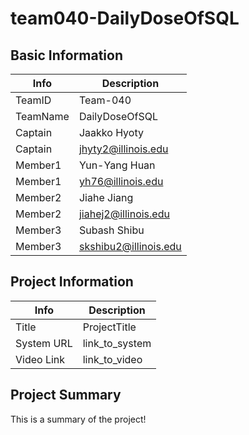 # team040-DailyDoseOfSQL

## Basic Information

|   Info      |        Description     |
| ----------- | ---------------------- |
| TeamID      |        Team-040        |
| TeamName    |     DailyDoseOfSQL     |
| Captain     |       Jaakko Hyoty     |
| Captain     |  jhyty2@illinois.edu   |
| Member1     |     Yun-Yang Huan      |
| Member1     |   yh76@illinois.edu    |
| Member2     |      Jiahe Jiang       |
| Member2     |  jiahej2@illinois.edu  |
| Member3     |     Subash Shibu       |
| Member3     |  skshibu2@illinois.edu |

## Project Information

|   Info      |        Description     |
| ----------- | ---------------------- |
|  Title      |       ProjectTitle     |
| System URL  |      link_to_system    |
| Video Link  |      link_to_video     |

## Project Summary

This is a summary of the project!
